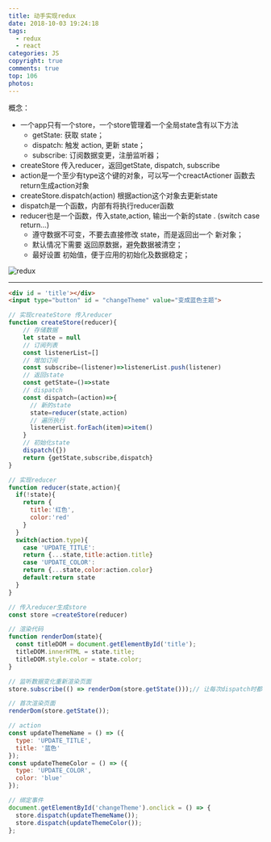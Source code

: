 ```yaml
---
title: 动手实现redux
date: 2018-10-03 19:24:18
tags:
  - redux
  - react
categories: JS
copyright: true
comments: true
top: 106
photos:
---
```


概念：
- 一个app只有一个store，一个store管理着一个全局state含有以下方法
  - getState: 获取 state；
  - dispatch: 触发 action, 更新 state；
  - subscribe: 订阅数据变更，注册监听器；
- createStore 传入reducer，返回getState, dispatch, subscribe
- action是一个至少有type这个键的对象，可以写一个creactActioner 函数去return生成action对象
- createStore.dispatch(action) 根据action这个对象去更新state
- dispatch是一个函数，内部有将执行reducer函数
- reducer也是一个函数，传入state,action, 输出一个新的state . (switch case return…)
  - 遵守数据不可变，不要去直接修改 state，而是返回出一个 新对象；
  - 默认情况下需要 返回原数据，避免数据被清空；
  - 最好设置 初始值，便于应用的初始化及数据稳定；

![redux](http://cdn.mydearest.cn/blog/images/redux.png)

---
<!-- more -->

```html
<div id = 'title'></div>
<input type="button" id = "changeTheme" value="变成蓝色主题">
```

```javascript
// 实现createStore 传入reducer
function createStore(reducer){
    // 存储数据
    let state = null
    // 订阅列表
    const listenerList=[]
    // 增加订阅
    const subscribe=(listener)=>listenerList.push(listener)
    // 返回state
    const getState=()=>state 
    // dispatch
    const dispatch=(action)=>{
      // 新的state
      state=reducer(state,action)
      // 遍历执行
      listenerList.forEach(item)=>item()
    }
    // 初始化state
    dispatch({})
    return {getState,subscribe,dispatch}
}

// 实现reducer
function reducer(state,action){
  if(!state){
    return {
      title:'红色',
      color:'red'
    }
  }
  switch(action.type){
    case 'UPDATE_TITLE':
    return {...state,title:action.title}
    case 'UPDATE_COLOR':
    return {...state,color:action.color}
    default:return state
  }
}

// 传入reducer生成store
const store =createStore(reducer)

// 渲染代码
function renderDom(state){
  const titleDOM = document.getElementById('title');
  titleDOM.innerHTML = state.title;
  titleDOM.style.color = state.color;
}

// 监听数据变化重新渲染页面
store.subscribe(() => renderDom(store.getState()));// 让每次dispatch时都会执行传入的这个函数，渲染页面

// 首次渲染页面
renderDom(store.getState());

// action
const updateThemeName = () => ({
  type: 'UPDATE_TITLE',
  title: '蓝色'
});
const updateThemeColor = () => ({
  type: 'UPDATE_COLOR',
  color: 'blue'
});

// 绑定事件
document.getElementById('changeTheme').onclick = () => {
  store.dispatch(updateThemeName());
  store.dispatch(updateThemeColor());
};
```